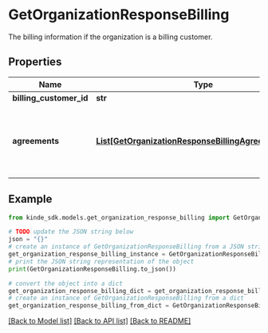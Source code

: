 # GetOrganizationResponseBilling

The billing information if the organization is a billing customer.

## Properties

Name | Type | Description | Notes
------------ | ------------- | ------------- | -------------
**billing_customer_id** | **str** |  | [optional] 
**agreements** | [**List[GetOrganizationResponseBillingAgreementsInner]**](GetOrganizationResponseBillingAgreementsInner.md) | The billing agreements the billing customer is currently subscribed to | [optional] 

## Example

```python
from kinde_sdk.models.get_organization_response_billing import GetOrganizationResponseBilling

# TODO update the JSON string below
json = "{}"
# create an instance of GetOrganizationResponseBilling from a JSON string
get_organization_response_billing_instance = GetOrganizationResponseBilling.from_json(json)
# print the JSON string representation of the object
print(GetOrganizationResponseBilling.to_json())

# convert the object into a dict
get_organization_response_billing_dict = get_organization_response_billing_instance.to_dict()
# create an instance of GetOrganizationResponseBilling from a dict
get_organization_response_billing_from_dict = GetOrganizationResponseBilling.from_dict(get_organization_response_billing_dict)
```
[[Back to Model list]](../README.md#documentation-for-models) [[Back to API list]](../README.md#documentation-for-api-endpoints) [[Back to README]](../README.md)


